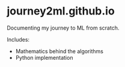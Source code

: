 # journey2ml.github.io
Documenting my journey to ML from scratch.

Includes:
- Mathematics behind the algorithms
- Python implementation



